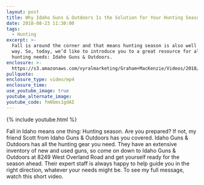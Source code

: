 ```yaml
---
layout: post
title: Why Idaho Guns & Outdoors Is the Solution for Your Hunting Season Needs
date: 2018-08-23 11:30:00
tags:
  - Hunting
excerpt: >-
  Fall is around the corner and that means hunting season is also well on its
  way. So, today, we’d like to introduce you to a great resource for all your
  hunting needs: Idaho Guns & Outdoors.
enclosure: >-
  https://s3.amazonaws.com/vyralmarketing/Graham+MacKenzie/Videos/2018/MacKenzie+Realty+%257C+Guns.mp4
pullquote:
enclosure_type: video/mp4
enclosure_time:
use_youtube_image: true
youtube_alternate_image:
youtube_code: fm0bms1gdAI
---
```


{% include youtube.html %}

Fall in Idaho means one thing: Hunting season. Are you prepared? If not, my friend Scott from Idaho Guns & Outdoors has you covered. Idaho Guns & Outdoors has all the hunting gear you need. They have an extensive inventory of new and used guns, so come on down to Idaho Guns & Outdoors at 8249 West Overland Road and get yourself ready for the season ahead. Their expert staff is always happy to help guide you in the right direction, whatever your needs might be. To see my full message, watch this short video.